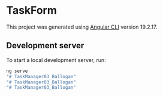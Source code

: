 # TaskForm

This project was generated using [Angular CLI](https://github.com/angular/angular-cli) version 19.2.17.

## Development server

To start a local development server, run:

```bash
ng serve
"# TaskManager03_Ballogan" 
"# TaskManager03_Ballogan" 
"# TaskManager03_Ballogan" 

